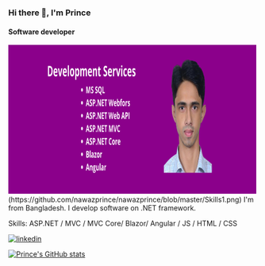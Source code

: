 ### Hi there 👋, I'm Prince
#### Software developer
<img src="https://github.com/nawazprince/nawazprince/blob/master/Skills1.png" height="300" width="500"/>
(https://github.com/nawazprince/nawazprince/blob/master/Skills1.png)
I'm from Bangladesh. I develop software on .NET framework.

Skills: ASP.NET / MVC / MVC Core/ Blazor/ Angular / JS / HTML / CSS



[<img src='https://cdn.jsdelivr.net/npm/simple-icons@3.0.1/icons/linkedin.svg' alt='linkedin' height='40'>](https://www.linkedin.com/in/https://www.linkedin.com/in/syed-nawaz-prince-3482aa199/)  

[![Prince's GitHub stats](https://github-readme-stats.vercel.app/api?username=nawazprince&count_private=true)](https://github.com/anuraghazra/github-readme-stats)
